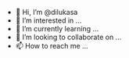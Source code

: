 - 👋 Hi, I’m @dilukasa
- 👀 I’m interested in ...
- 🌱 I’m currently learning ...
- 💞️ I’m looking to collaborate on ...
- 📫 How to reach me ...

<!---
dilukasa/dilukasa is a ✨ special ✨ repository because its `README.md` (this file) appears on your GitHub profile.
You can click the Preview link to take a look at your changes.
--->
